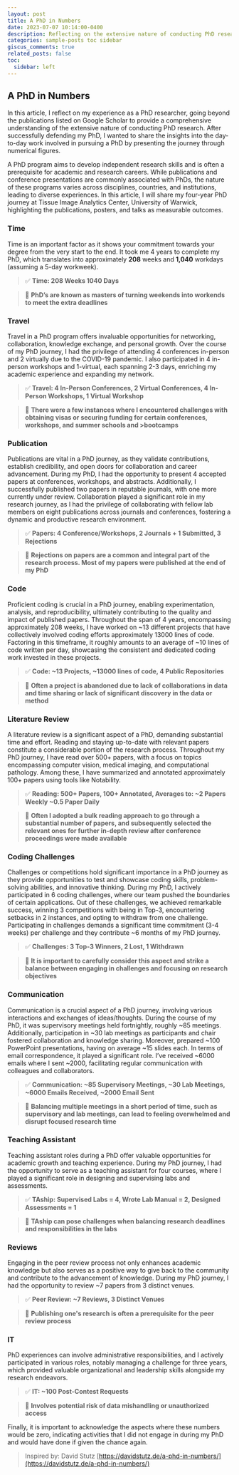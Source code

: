 ```yaml
---
layout: post
title: A PhD in Numbers
date: 2023-07-07 10:14:00-0400
description: Reflecting on the extensive nature of conducting PhD research through numerical figures.
categories: sample-posts toc sidebar
giscus_comments: true
related_posts: false
toc:
  sidebar: left
---
```


## A PhD in Numbers

In this article, I reflect on my experience as a PhD researcher, going beyond the publications listed on Google Scholar to provide a comprehensive understanding of the extensive nature of conducting PhD research. After successfully defending my PhD, I wanted to share the insights into the day-to-day work involved in pursuing a PhD by presenting the journey through numerical figures.

A PhD program aims to develop independent research skills and is often a prerequisite for academic and research careers. While publications and conference presentations are commonly associated with PhDs, the nature of these programs varies across disciplines, countries, and institutions, leading to diverse experiences. In this article, I will share my four-year PhD journey at Tissue Image Analytics Center, University of Warwick, highlighting the publications, posters, and talks as measurable outcomes.

### Time

Time is an important factor as it shows your commitment towards your degree from the very start to the end. It took me 4 years to complete my PhD, which translates into approximately **208** weeks and **1,040** workdays (assuming a 5-day workweek).


>✅ **Time: 208 Weeks 1040 Days**<br>

>🚫 **PhD’s are known as masters of turning weekends into workends to meet the extra deadlines**


### Travel

Travel in a PhD program offers invaluable opportunities for networking, collaboration, knowledge exchange, and personal growth. Over the course of my PhD journey, I had the privilege of attending 4 conferences in-person and 2 virtually due to the COVID-19 pandemic. I also participated in 4 in-person workshops and 1-virtual, each spanning 2-3 days, enriching my academic experience and expanding my network.


>✅ **Travel: 4 In-Person Conferences, 2 Virtual Conferences, 4 In-Person Workshops, 1 Virtual Workshop**<br>

>🚫 **There were a few instances where I encountered challenges with obtaining visas or securing funding for certain conferences, workshops, and summer schools and >bootcamps**

### Publication

Publications are vital in a PhD journey, as they validate contributions, establish credibility, and open doors for collaboration and career advancement. During my PhD, I had the opportunity to present 4 accepted papers at conferences, workshops, and abstracts. Additionally, I successfully published two papers in reputable journals, with one more currently under review. Collaboration played a significant role in my research journey, as I had the privilege of collaborating with fellow lab members on eight publications across journals and conferences, fostering a dynamic and productive research environment.

>✅ **Papers: 4 Conference/Workshops, 2 Journals + 1 Submitted, 3 Rejections**<br>

>🚫 **Rejections on papers are a common and integral part of the research process. Most of my papers were published at the end of my PhD**

### Code

Proficient coding is crucial in a PhD journey, enabling experimentation, analysis, and reproducibility, ultimately contributing to the quality and impact of published papers. Throughout the span of 4 years, encompassing approximately 208 weeks, I have worked on ~13 different projects that have collectively involved coding efforts approximately 13000 lines of code. Factoring in this timeframe, it roughly amounts to an average of ~10 lines of code written per day, showcasing the consistent and dedicated coding work invested in these projects.

>✅ **Code: ~13 Projects, ~13000 lines of code, 4 Public Repositories** <br>

>🚫 **Often a project is abandoned due to lack of collaborations in data and time sharing or lack of significant discovery in the data or method**


### Literature Review

A literature review is a significant aspect of a PhD, demanding substantial time and effort. Reading and staying up-to-date with relevant papers constitute a considerable portion of the research process. Throughout my PhD journey, I have read over 500+ papers, with a focus on topics encompassing computer vision, medical imaging, and computational pathology. Among these, I have summarized and annotated approximately 100+ papers using tools like Notability.

>✅ **Reading: 500+ Papers, 100+ Annotated, Averages to: ~2 Papers Weekly ~0.5 Paper Daily**<br>

>🚫 **Often I adopted a bulk reading approach to go through a substantial number of papers, and subsequently selected the relevant ones for further in-depth review after conference proceedings were made available**

### Coding Challenges

Challenges or competitions hold significant importance in a PhD journey as they provide opportunities to test and showcase coding skills, problem-solving abilities, and innovative thinking. During my PhD, I actively participated in 6 coding challenges, where our team pushed the boundaries of certain applications. Out of these challenges, we achieved remarkable success, winning 3 competitions with being in Top-3, encountering setbacks in 2 instances, and opting to withdraw from one challenge. Participating in challenges demands a significant time commitment (3-4 weeks) per challenge and they contribute ~6 months of my PhD journey.

>✅ **Challenges: 3 Top-3 Winners, 2 Lost, 1 Withdrawn**<br>

>🚫 **It is important to carefully consider this aspect and strike a balance between engaging in challenges and focusing on research objectives**

### Communication

Communication is a crucial aspect of a PhD journey, involving various interactions and exchanges of ideas/thoughts. During the course of my PhD, it was supervisory meetings held fortnightly, roughly ~85 meetings. Additionally, participation in ~30 lab meetings as participants and chair fostered collaboration and knowledge sharing. Moreover, prepared ~100 PowerPoint presentations, having on average ~15 slides each. In terms of email correspondence, it played a significant role. I’ve received ~6000 emails where I sent ~2000, facilitating regular communication with colleagues and collaborators.

>✅ **Communication: ~85 Supervisory Meetings, ~30 Lab Meetings, ~6000 Emails Received, ~2000 Email Sent**<br>

>🚫 **Balancing multiple meetings in a short period of time, such as supervisory and lab meetings, can lead to feeling overwhelmed and disrupt focused research time**

### Teaching Assistant

Teaching assistant roles during a PhD offer valuable opportunities for academic growth and teaching experience. During my PhD journey, I had the opportunity to serve as a teaching assistant for four courses, where I played a significant role in designing and supervising labs and assessments.

>✅ **TAship: Supervised Labs = 4, Wrote Lab Manual = 2, Designed Assessments = 1**<br>

>🚫 **TAship can pose challenges when balancing research deadlines and responsibilities in the labs**

### Reviews

Engaging in the peer review process not only enhances academic knowledge but also serves as a positive way to give back to the community and contribute to the advancement of knowledge. During my PhD journey, I had the opportunity to review ~7 papers from 3 distinct venues.

>✅ **Peer Review: ~7 Reviews, 3 Distinct Venues**<br>

>🚫 **Publishing one's research is often a prerequisite for the peer review process**

### IT

PhD experiences can involve administrative responsibilities, and I actively participated in various roles, notably managing a challenge for three years, which provided valuable organizational and leadership skills alongside my research endeavors.

>✅ **IT: ~100 Post-Contest Requests**<br>

>🚫 **Involves potential risk of data mishandling or unauthorized access**

Finally, it is important to acknowledge the aspects where these numbers would be zero, indicating activities that I did not engage in during my PhD and would have done if given the chance again.

> Inspired by: David Stutz [https://davidstutz.de/a-phd-in-numbers/](https://davidstutz.de/a-phd-in-numbers/)

